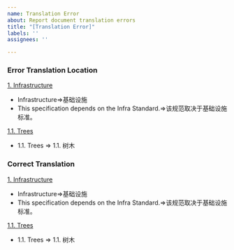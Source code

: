 ```yaml
---
name: Translation Error
about: Report document translation errors
title: "[Translation Error]"
labels: ''
assignees: ''

---
```


### Error Translation Location
[1. Infrastructure](https://junliangwangx.github.io/DOM-Standard/#infrastructure)
- Infrastructure=>基础设施
- This specification depends on the Infra Standard.=>该规范取决于基础设施标准。

[1.1. Trees](https://junliangwangx.github.io/DOM-Standard/#trees)
- 1.1. Trees => 1.1. 树木

### Correct Translation
[1. Infrastructure](https://junliangwangx.github.io/DOM-Standard/#infrastructure)
- Infrastructure=>基础设施
- This specification depends on the Infra Standard.=>该规范取决于基础设施标准。

[1.1. Trees](https://junliangwangx.github.io/DOM-Standard/#trees)
- 1.1. Trees => 1.1. 树木
